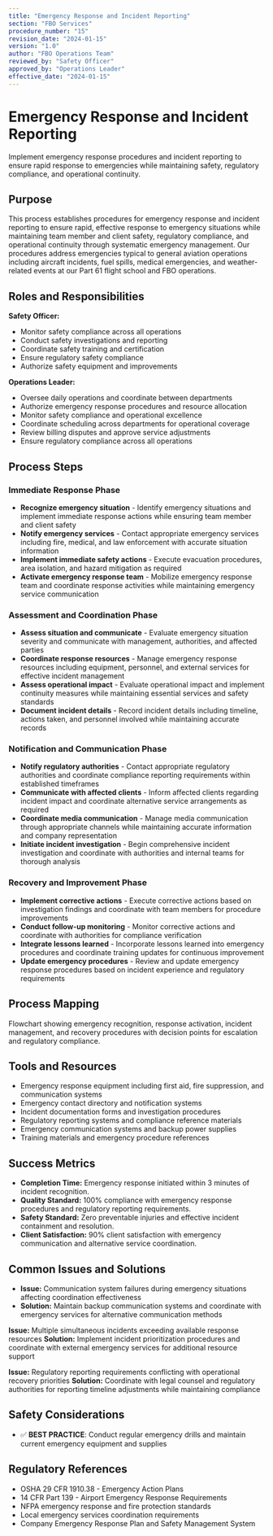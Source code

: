 ```yaml
---
title: "Emergency Response and Incident Reporting"
section: "FBO Services"
procedure_number: "15"
revision_date: "2024-01-15"
version: "1.0"
author: "FBO Operations Team"
reviewed_by: "Safety Officer"
approved_by: "Operations Leader"
effective_date: "2024-01-15"
---
```


# Emergency Response and Incident Reporting

Implement emergency response procedures and incident reporting to ensure rapid response to emergencies while maintaining safety, regulatory compliance, and operational continuity.

## Purpose

This process establishes procedures for emergency response and incident reporting to ensure rapid, effective response to emergency situations while maintaining team member and client safety, regulatory compliance, and operational continuity through systematic emergency management. Our procedures address emergencies typical to general aviation operations including aircraft incidents, fuel spills, medical emergencies, and weather-related events at our Part 61 flight school and FBO operations.

## Roles and Responsibilities

**Safety Officer:**

- Monitor safety compliance across all operations
- Conduct safety investigations and reporting
- Coordinate safety training and certification
- Ensure regulatory safety compliance
- Authorize safety equipment and improvements

**Operations Leader:**

- Oversee daily operations and coordinate between departments
- Authorize emergency response procedures and resource allocation
- Monitor safety compliance and operational excellence
- Coordinate scheduling across departments for operational coverage
- Review billing disputes and approve service adjustments
- Ensure regulatory compliance across all operations
## Process Steps

### Immediate Response Phase

- **Recognize emergency situation** - Identify emergency situations and implement immediate response actions while ensuring team member and client safety
- **Notify emergency services** - Contact appropriate emergency services including fire, medical, and law enforcement with accurate situation information
- **Implement immediate safety actions** - Execute evacuation procedures, area isolation, and hazard mitigation as required
- **Activate emergency response team** - Mobilize emergency response team and coordinate response activities while maintaining emergency service communication

### Assessment and Coordination Phase

- **Assess situation and communicate** - Evaluate emergency situation severity and communicate with management, authorities, and affected parties
- **Coordinate response resources** - Manage emergency response resources including equipment, personnel, and external services for effective incident management
- **Assess operational impact** - Evaluate operational impact and implement continuity measures while maintaining essential services and safety standards
- **Document incident details** - Record incident details including timeline, actions taken, and personnel involved while maintaining accurate records

### Notification and Communication Phase

- **Notify regulatory authorities** - Contact appropriate regulatory authorities and coordinate compliance reporting requirements within established timeframes
- **Communicate with affected clients** - Inform affected clients regarding incident impact and coordinate alternative service arrangements as required
- **Coordinate media communication** - Manage media communication through appropriate channels while maintaining accurate information and company representation
- **Initiate incident investigation** - Begin comprehensive incident investigation and coordinate with authorities and internal teams for thorough analysis

### Recovery and Improvement Phase

- **Implement corrective actions** - Execute corrective actions based on investigation findings and coordinate with team members for procedure improvements
- **Conduct follow-up monitoring** - Monitor corrective actions and coordinate with authorities for compliance verification
- **Integrate lessons learned** - Incorporate lessons learned into emergency procedures and coordinate training updates for continuous improvement
- **Update emergency procedures** - Review and update emergency response procedures based on incident experience and regulatory requirements

## Process Mapping

Flowchart showing emergency recognition, response activation, incident management, and recovery procedures with decision points for escalation and regulatory compliance.

## Tools and Resources

- Emergency response equipment including first aid, fire suppression, and communication systems
- Emergency contact directory and notification systems
- Incident documentation forms and investigation procedures
- Regulatory reporting systems and compliance reference materials
- Emergency communication systems and backup power supplies
- Training materials and emergency procedure references

## Success Metrics

- **Completion Time:** Emergency response initiated within 3 minutes of incident recognition.
- **Quality Standard:** 100% compliance with emergency response procedures and regulatory reporting requirements.
- **Safety Standard:** Zero preventable injuries and effective incident containment and resolution.
- **Client Satisfaction:** 90% client satisfaction with emergency communication and alternative service coordination.


## Common Issues and Solutions

- **Issue:** Communication system failures during emergency situations affecting coordination effectiveness
- **Solution:** Maintain backup communication systems and coordinate with emergency services for alternative communication methods






**Issue:** Multiple simultaneous incidents exceeding available response resources
**Solution:** Implement incident prioritization procedures and coordinate with external emergency services for additional resource support

**Issue:** Regulatory reporting requirements conflicting with operational recovery priorities
**Solution:** Coordinate with legal counsel and regulatory authorities for reporting timeline adjustments while maintaining compliance

## Safety Considerations

- ✅ **BEST PRACTICE**: Conduct regular emergency drills and maintain current emergency equipment and supplies



## Regulatory References

- OSHA 29 CFR 1910.38 - Emergency Action Plans
- 14 CFR Part 139 - Airport Emergency Response Requirements
- NFPA emergency response and fire protection standards
- Local emergency services coordination requirements
- Company Emergency Response Plan and Safety Management System
